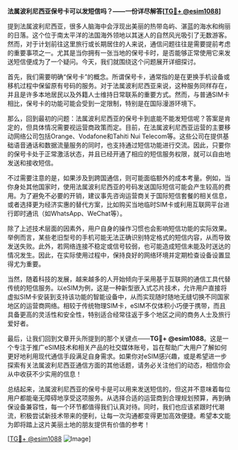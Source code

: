 **法属波利尼西亚保号卡可以发短信吗？——一份详尽解答[[TG💪+ @esim1088](https://t.me/s/esim1088)]**

提到法属波利尼西亚，很多人脑海中会浮现出美丽的热带岛屿、湛蓝的海水和绚丽的日落。这个位于南太平洋的法国海外领地以其迷人的自然风光吸引了无数游客。然而，对于计划前往这里旅行或长期居住的人来说，通信问题往往是需要提前考虑的重要事项之一。尤其是当你拥有一张当地的保号卡时，是否能够正常使用它来发送短信便成为了一个疑问。今天，我们就围绕这个问题展开详细探讨。

首先，我们需要明确“保号卡”的概念。所谓保号卡，通常指的是在更换手机设备或移机过程中保留原有号码的服务。对于法属波利尼西亚来说，这种服务同样存在，并且是许多本地居民以及外籍人士维持日常联系的重要方式。然而，与普通SIM卡相比，保号卡的功能可能会受到一定限制，特别是在国际漫游环境下。

那么，回到最初的问题：法属波利尼西亚的保号卡到底能不能发短信呢？答案是肯定的，但具体情况需要视运营商政策而定。目前，在法属波利尼西亚运营的主要移动网络公司包括Orange、Vodafone和Tahiti Nui Telecom等。这些公司在提供基础语音通话和数据流量服务的同时，也支持通过短信功能进行交流。因此，只要你的保号卡处于正常激活状态，并且已经开通了相应的短信服务权限，就可以自由地发送和接收短信。

不过需要注意的是，如果涉及到跨国通信，则可能面临额外的成本考量。例如，当你身处其他国家时，使用法属波利尼西亚的号码发送国际短信可能会产生较高的费用。为了避免不必要的开销，建议事先咨询运营商关于国际短信套餐的相关信息，或者选择更为经济实惠的替代方案，比如购买当地临时SIM卡或利用互联网平台进行即时通讯（如WhatsApp、WeChat等）。

除了上述技术层面的因素外，用户自身的操作习惯也会影响短信功能的实际效果。举例而言，某些老旧型号的手机可能无法正确识别特定格式的短信内容，从而导致发送失败。此外，若网络连接不稳定或信号较弱，也可能造成短信未能及时送达的情况发生。因此，在实际使用过程中，保持良好的网络环境并定期检查设备设置显得尤为重要。

当然，随着科技的发展，越来越多的人开始倾向于采用基于互联网的通信工具代替传统的短信服务。以eSIM为例，这是一种新型嵌入式芯片技术，允许用户直接将虚拟SIM卡安装到支持该功能的智能设备中，从而实现随时随地无缝切换不同国家地区的运营商网络。相较于传统物理SIM卡，eSIM不仅体积小巧便于携带，而且具备更高的灵活性和安全性，特别适合经常往返于多个地区之间的商务人士及旅行爱好者。

最后，让我们回到文章开头所提到的那个关键点——**TG💪+ @esim1088**。这是一个专注于推广eSIM技术和相关产品的社交媒体账号，旨在帮助广大用户了解如何更好地利用现代通信手段满足自身需求。如果你对eSIM感兴趣，或是希望进一步探索有关法属波利尼西亚通信方面的其他话题，请务必关注他们的动态，相信你会从中收获不少实用的信息！

总结起来，法属波利尼西亚的保号卡是可以用来发送短信的，但这并不意味着每位用户都能毫无障碍地享受这项服务。从选择合适的运营商到合理规划预算，再到确保设备兼容性，每一个环节都值得我们认真对待。同时，我们也应该紧跟时代潮流，积极尝试新技术带来的便利，让每一次沟通都变得更加高效便捷。希望本文能为即将踏上这片美丽土地的朋友提供有价值的参考！

[[TG💪+ @esim1088](https://t.me/s/esim1088) ![Image](https://i.postimg.cc/4NQfJmqS/Snipaste-2025-05-13-00-14-12.png)]